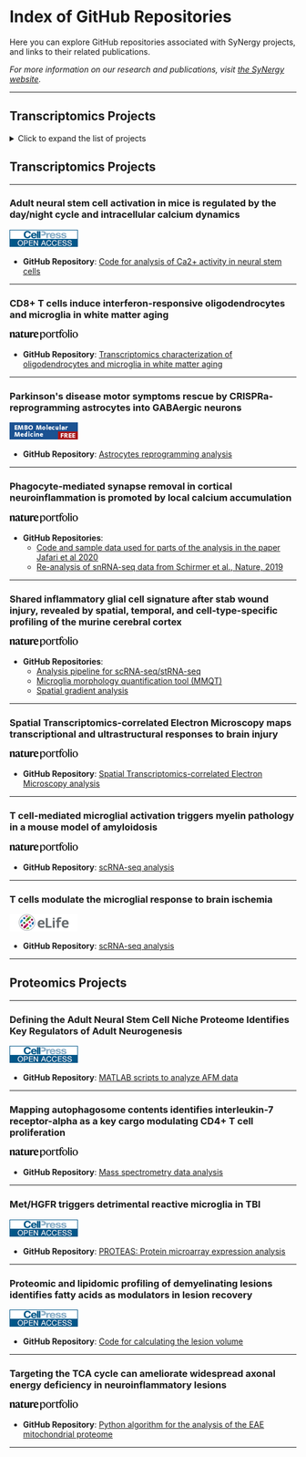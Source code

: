 # Index of GitHub Repositories

Here you can explore GitHub repositories associated with SyNergy projects, and links to their related publications.

_For more information on our research and publications, visit [the SyNergy website](https://synergy-munich.de/)._

---

## Transcriptomics Projects
<details>
  <summary>Click to expand the list of projects</summary>

  <div>
    <h3>Adult neural stem cell activation in mice is regulated by the day/night cycle and intracellular calcium dynamics</h3>
    <a href="https://www.cell.com/cell/fulltext/S0092-8674(20)31748-7">
      <img src="assets/img/thumbnails/t1.png" alt="Thumbnail" />
    </a>
    <p>
      <strong>GitHub Repository:</strong> 
      <a href="https://github.com/SaghatelyanLab/Calcium_analysis_in_NSC">Code for analysis of Ca2+ activity in neural stem cells</a>
    </p>

    <h3>CD8+ T cells induce interferon-responsive oligodendrocytes and microglia in white matter aging</h3>
    <a href="https://www.nature.com/articles/s41593-022-01183-6">
      <img src="assets/img/thumbnails/t2.png" alt="Thumbnail" />
    </a>
    <p>
      <strong>GitHub Repository:</strong> 
      <a href="https://github.com/ISD-SystemsNeuroscience/Aging_Oligos_Microglia">Transcriptomics characterization of oligodendrocytes and microglia in white matter aging</a>
    </p>

    <h3>Parkinson's disease motor symptoms rescue by CRISPRa‐reprogramming astrocytes into GABAergic neurons</h3>
    <a href="https://www.embopress.org/doi/full/10.15252/emmm.202114797">
      <img src="assets/img/thumbnails/t3.png" alt="Thumbnail" />
    </a>
    <p>
      <strong>GitHub Repository:</strong> 
      <a href="https://github.com/theislab/astrocytes_reprogramming_analysis">Astrocytes reprogramming analysis</a>
    </p>

    <h3>Phagocyte-mediated synapse removal in cortical neuroinflammation is promoted by local calcium accumulation</h3>
    <a href="https://www.nature.com/articles/s41593-020-00780-7">
      <img src="assets/img/thumbnails/t4.png" alt="Thumbnail" />
    </a>
    <p>
      <strong>GitHub Repositories:</strong>
      <ul>
        <li><a href="https://github.com/portugueslab/Jafari-et-al-2020">Code and sample data used for parts of the analysis in the paper Jafari et al 2020</a></li>
        <li><a href="https://github.com/engelsdaniel/schirmer_reanalyzed">Re-analysis of snRNA-seq data from Schirmer et al., Nature, 2019</a></li>
      </ul>
    </p>

    <h3>Shared inflammatory glial cell signature after stab wound injury, revealed by spatial, temporal, and cell-type-specific profiling of the murine cerebral cortex</h3>
    <a href="https://www.nature.com/articles/s41467-024-46625-w">
      <img src="assets/img/thumbnails/t5.png" alt="Thumbnail" />
    </a>
    <p>
      <strong>GitHub Repositories:</strong>
      <ul>
        <li><a href="https://github.com/NinkovicLab/Koupourtidou-Schwarz-et-al">Analysis pipeline for scRNA-seq/stRNA-seq</a></li>
        <li><a href="https://github.com/isdneuroimaging/mmqt">Microglia morphology quantification tool (MMQT)</a></li>
        <li><a href="https://github.com/simonmfr/SPATA2/tree/publicationCK">Spatial gradient analysis</a></li>
      </ul>
    </p>

    <h3>Spatial Transcriptomics-correlated Electron Microscopy maps transcriptional and ultrastructural responses to brain injury</h3>
    <a href="https://www.nature.com/articles/s41467-023-39447-9">
      <img src="assets/img/thumbnails/t6.png" alt="Thumbnail" />
    </a>
    <p>
      <strong>GitHub Repository:</strong> 
      <a href="https://github.com/ISD-SystemsNeuroscience/STcEM">Spatial Transcriptomics-correlated Electron Microscopy analysis</a>
    </p>

    <h3>T cell-mediated microglial activation triggers myelin pathology in a mouse model of amyloidosis</h3>
    <a href="https://www.nature.com/articles/s41593-024-01682-8">
      <img src="assets/img/thumbnails/t7.png" alt="Thumbnail" />
    </a>
    <p>
      <strong>GitHub Repository:</strong> 
      <a href="https://github.com/Ruoqing-feng/AD_inflammation">scRNA-seq analysis</a>
    </p>

    <h3>T cells modulate the microglial response to brain ischemia</h3>
    <a href="https://elifesciences.org/articles/82031">
      <img src="assets/img/thumbnails/t8.png" alt="Thumbnail" />
    </a>
    <p>
      <strong>GitHub Repository:</strong> 
      <a href="https://github.com/Lieszlab/Benakis-et-al.-2022-eLife">scRNA-seq analysis</a>
    </p>
  </div>

</details>


## Transcriptomics Projects
---

### **Adult neural stem cell activation in mice is regulated by the day/night cycle and intracellular calcium dynamics**
[![Alt text](assets/img/thumbnails/t1.png)](https://www.cell.com/cell/fulltext/S0092-8674(20)31748-7)
- **GitHub Repository**: [Code for analysis of Ca2+ activity in neural stem cells](https://github.com/SaghatelyanLab/Calcium_analysis_in_NSC)

---

### **CD8+ T cells induce interferon-responsive oligodendrocytes and microglia in white matter aging**
[![Alt text](assets/img/thumbnails/t2.png)](https://www.nature.com/articles/s41593-022-01183-6)
- **GitHub Repository**: [Transcriptomics characterization of oligodendrocytes and microglia in white matter aging](https://github.com/ISD-SystemsNeuroscience/Aging_Oligos_Microglia)

---

### **Parkinson's disease motor symptoms rescue by CRISPRa‐reprogramming astrocytes into GABAergic neurons**
[![Alt text](assets/img/thumbnails/t3.png)](https://www.embopress.org/doi/full/10.15252/emmm.202114797)
- **GitHub Repository**: [Astrocytes reprogramming analysis](https://github.com/theislab/astrocytes_reprogramming_analysis)

---

### **Phagocyte-mediated synapse removal in cortical neuroinflammation is promoted by local calcium accumulation**
[![Alt text](assets/img/thumbnails/t4.png)](https://www.nature.com/articles/s41593-020-00780-7)
- **GitHub Repositories**:
  - [Code and sample data used for parts of the analysis in the paper Jafari et al 2020](https://github.com/portugueslab/Jafari-et-al-2020)
  - [Re-analysis of snRNA-seq data from Schirmer et al., Nature, 2019](https://github.com/engelsdaniel/schirmer_reanalyzed)

---

### **Shared inflammatory glial cell signature after stab wound injury, revealed by spatial, temporal, and cell-type-specific profiling of the murine cerebral cortex**
[![Alt text](assets/img/thumbnails/t5.png)](https://www.nature.com/articles/s41467-024-46625-w)
- **GitHub Repositories**:
  - [Analysis pipeline for scRNA-seq/stRNA-seq](https://github.com/NinkovicLab/Koupourtidou-Schwarz-et-al)
  - [Microglia morphology quantification tool (MMQT)](https://github.com/isdneuroimaging/mmqt)
  - [Spatial gradient analysis](https://github.com/simonmfr/SPATA2/tree/publicationCK)

---

### **Spatial Transcriptomics-correlated Electron Microscopy maps transcriptional and ultrastructural responses to brain injury**
[![Alt text](assets/img/thumbnails/t6.png)](https://www.nature.com/articles/s41467-023-39447-9)
- **GitHub Repository**: [Spatial Transcriptomics-correlated Electron Microscopy analysis](https://github.com/ISD-SystemsNeuroscience/STcEM)

---

### **T cell-mediated microglial activation triggers myelin pathology in a mouse model of amyloidosis**
[![Alt text](assets/img/thumbnails/t7.png)](https://www.nature.com/articles/s41593-024-01682-8)
- **GitHub Repository**: [scRNA-seq analysis](https://github.com/Ruoqing-feng/AD_inflammation)

---

### **T cells modulate the microglial response to brain ischemia**
[![Alt text](assets/img/thumbnails/t8.png)](https://elifesciences.org/articles/82031)
- **GitHub Repository**: [scRNA-seq analysis](https://github.com/Lieszlab/Benakis-et-al.-2022-eLife)

---

 
## Proteomics Projects
---

### **Defining the Adult Neural Stem Cell Niche Proteome Identifies Key Regulators of Adult Neurogenesis**
[![Alt text](assets/img/thumbnails/p1.png)](https://www.cell.com/cell-stem-cell/fulltext/S1934-5909(20)30002-3)
- **GitHub Repository**: [MATLAB scripts to analyze AFM data](https://github.com/FranzeLab)

---

### **Mapping autophagosome contents identifies interleukin-7 receptor-alpha as a key cargo modulating CD4+ T cell proliferation**
[![Alt text](assets/img/thumbnails/p2.png)](https://www.nature.com/articles/s41467-022-32718-x)
- **GitHub Repository**: [Mass spectrometry data analysis](https://github.com/dzhou93/proximity_labelling_pipeline/commit/2e825476556087ae0cff51310556adb278a83d77)

---

### **Met/HGFR triggers detrimental reactive microglia in TBI**
[![Alt text](assets/img/thumbnails/p3.png)](https://www.cell.com/cell-reports/fulltext/S2211-1247(22)01763-6)
- **GitHub Repository**: [PROTEAS: Protein microarray expression analysis](https://github.com/Rida-Rehman/PROTEAS)

---

### **Proteomic and lipidomic profiling of demyelinating lesions identifies fatty acids as modulators in lesion recovery**
[![Alt text](assets/img/thumbnails/p4.png)](https://www.cell.com/cell-reports/fulltext/S2211-1247(21)01368-1)
- **GitHub Repository**: [Code for calculating the lesion volume](https://github.com/lenkavaculciakova/lesion_volume)

---

### **Targeting the TCA cycle can ameliorate widespread axonal energy deficiency in neuroinflammatory lesions**
[![Alt text](assets/img/thumbnails/p5.png)](https://www.nature.com/articles/s42255-023-00838-3)
- **GitHub Repository**: [Python algorithm for the analysis of the EAE mitochondrial proteome](https://github.com/engelsdaniel/mitoproteomics)

---
